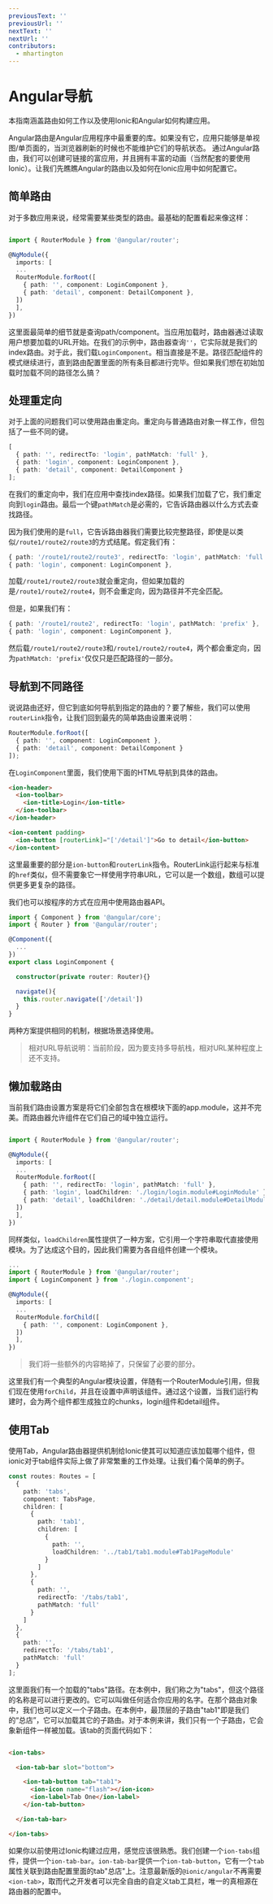 ```yaml
---
previousText: ''
previousUrl: ''
nextText: ''
nextUrl: ''
contributors:
  - mhartington
---
```


# Angular导航

本指南涵盖路由如何工作以及使用Ionic和Angular如何构建应用。


Angular路由是Angular应用程序中最重要的库。如果没有它，应用只能够是单视图/单页面的，当浏览器刷新的时候也不能维护它们的导航状态。
通过Angular路由，我们可以创建可链接的富应用，并且拥有丰富的动画（当然配套的要使用Ionic）。让我们先瞧瞧Angular的路由以及如何在Ionic应用中如何配置它。

## 简单路由

对于多数应用来说，经常需要某些类型的路由。最基础的配置看起来像这样：

```typescript

import { RouterModule } from '@angular/router';

@NgModule({
  imports: [
  ...
  RouterModule.forRoot([
    { path: '', component: LoginComponent },
    { path: 'detail', component: DetailComponent },
  ])
  ],
})
```

这里面最简单的细节就是查询path/component。当应用加载时，路由器通过读取用户想要加载的URL开始。在我们的示例中，路由器查询`''`，它实际就是我们的index路由。对于此，我们载`LoginComponent`。相当直接是不是。路径匹配组件的模式继续进行，直到路由配置里面的所有条目都进行完毕。但如果我们想在初始加载时加载不同的路径怎么搞？

## 处理重定向

对于上面的问题我们可以使用路由重定向。重定向与普通路由对象一样工作，但包括了一些不同的键。

```typescript
[
  { path: '', redirectTo: 'login', pathMatch: 'full' },
  { path: 'login', component: LoginComponent },
  { path: 'detail', component: DetailComponent }
];
```

在我们的重定向中，我们在应用中查找index路径。如果我们加载了它，我们重定向到`login`路由。最后一个键`pathMatch`是必需的，它告诉路由器以什么方式去查找路径。

因为我们使用的是`full`，它告诉路由器我们需要比较完整路径，即使是以类似`/route1/route2/route3`的方式结尾。假定我们有：

```typescript
{ path: '/route1/route2/route3', redirectTo: 'login', pathMatch: 'full' },
{ path: 'login', component: LoginComponent },
```

加载`/route1/route2/route3`就会重定向，但如果加载的是`/route1/route2/route4`，则不会重定向，因为路径并不完全匹配。

但是，如果我们有：

```typescript
{ path: '/route1/route2', redirectTo: 'login', pathMatch: 'prefix' },
{ path: 'login', component: LoginComponent },
```

然后载`/route1/route2/route3`和`/route1/route2/route4`，两个都会重定向，因为`pathMatch: 'prefix'`仅仅只是匹配路径的一部分。

## 导航到不同路径

说说路由还好，但它到底如何导航到指定的路由的？要了解些，我们可以使用`routerLink`指令，让我们回到最先的简单路由设置来说明：

```ts
RouterModule.forRoot([
  { path: '', component: LoginComponent },
  { path: 'detail', component: DetailComponent }
]);
```

在`LoginComponent`里面，我们使用下面的HTML导航到具体的路由。

```html
<ion-header>
  <ion-toolbar>
    <ion-title>Login</ion-title>
  </ion-toolbar>
</ion-header>

<ion-content padding>
  <ion-button [routerLink]="['/detail']">Go to detail</ion-button>
</ion-content>
```

这里最重要的部分是`ion-button`和`routerLink`指令。RouterLink运行起来与标准的`href`类似，但不需要象它一样使用字符串URL，它可以是一个数组，数组可以提供更多更复杂的路径。

我们也可以按程序的方式在应用中使用路由器API。

```typescript
import { Component } from '@angular/core';
import { Router } from '@angular/router';

@Component({
  ...
})
export class LoginComponent {

  constructor(private router: Router){}

  navigate(){
    this.router.navigate(['/detail'])
  }
}
```

两种方案提供相同的机制，根据场景选择使用。

> 相对URL导航说明：当前阶段，因为要支持多导航栈，相对URL某种程度上还不支持。

## 懒加载路由

当前我们路由设置方案是将它们全部包含在根模块下面的app.module，这并不完美。而路由器允许组件在它们自己的域中独立运行。


```typescript

import { RouterModule } from '@angular/router';

@NgModule({
  imports: [
  ...
  RouterModule.forRoot([
    { path: '', redirectTo: 'login', pathMatch: 'full' },
    { path: 'login', loadChildren: './login/login.module#LoginModule' },
    { path: 'detail', loadChildren: './detail/detail.module#DetailModule' }
  ])
  ],
})
```

同样类似，`loadChildren`属性提供了一种方案，它引用一个字符串取代直接使用模块。为了达成这个目的，因此我们需要为各自组件创建一个模块。


```typescript
...
import { RouterModule } from '@angular/router';
import { LoginComponent } from './login.component';

@NgModule({
  imports: [
  ...
  RouterModule.forChild([
    { path: '', component: LoginComponent },
  ])
  ],
})
```

> 我们将一些额外的内容略掉了，只保留了必要的部分。


这里我们有一个典型的Angular模块设置，伴随有一个RouterModule引用，但我们现在使用`forChild`，并且在设置中声明该组件。通过这个设置，当我们运行构建时，会为两个组件都生成独立的chunks，login组件和detail组件。

## 使用Tab

使用Tab，Angular路由器提供机制给Ionic使其可以知道应该加载哪个组件，但ionic对于tab组件实际上做了非常繁重的工作处理。让我们看个简单的例子。


```ts
const routes: Routes = [
  {
    path: 'tabs',
    component: TabsPage,
    children: [
      {
        path: 'tab1',
        children: [
          {
            path: '',
            loadChildren: '../tab1/tab1.module#Tab1PageModule'
          }
        ]
      },
      {
        path: '',
        redirectTo: '/tabs/tab1',
        pathMatch: 'full'
      }
    ]
  },
  {
    path: '',
    redirectTo: '/tabs/tab1',
    pathMatch: 'full'
  }
];
```

这里面我们有一个加载的"tabs"路径。在本例中，我们称之为"tabs"，但这个路径的名称是可以进行更改的。它可以叫做任何适合你应用的名字。在那个路由对象中，我们也可以定义一个子路由。在本例中，最顶层的子路由"tab1"即是我们的“总店”，它可以加载其它的子路由。对于本例来讲，我们只有一个子路由，它会象新组件一样被加载。该tab的页面代码如下：

```html

<ion-tabs>

  <ion-tab-bar slot="bottom">

    <ion-tab-button tab="tab1">
      <ion-icon name="flash"></ion-icon>
      <ion-label>Tab One</ion-label>
    </ion-tab-button>

  </ion-tab-bar>

</ion-tabs>
```

如果你以前使用过Ionic构建过应用，感觉应该很熟悉。我们创建一个`ion-tabs`组件，提供一个`ion-tab-bar`。`ion-tab-bar`提供一个`ion-tab-button`，它有一个`tab`属性关联到路由配置里面的tab"总店"上。注意最新版的`@ionic/angular`不再需要`<ion-tab>`，取而代之开发者可以完全自由的自定义tab工具栏，唯一的真相源在路由器的配置中。 





